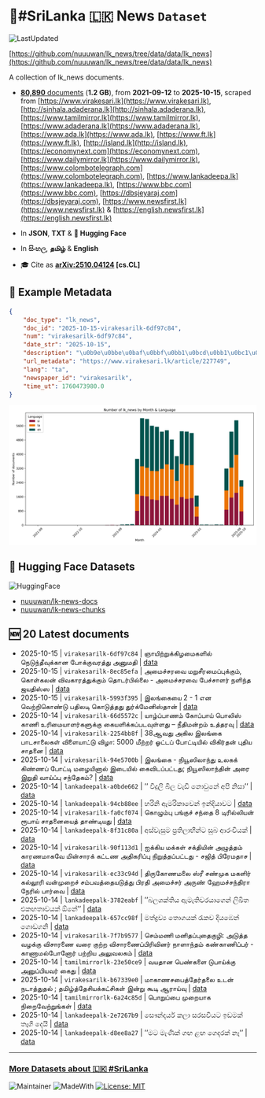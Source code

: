 # 📄#SriLanka 🇱🇰 News `Dataset`

![LastUpdated](https://img.shields.io/badge/last_updated-2025--10--15_03:46:27-green)

[https://github.com/nuuuwan/lk_news/tree/data/data/lk_news](https://github.com/nuuuwan/lk_news/tree/data/data/lk_news)

A collection of lk_news documents.

- [**80,890** documents](https://github.com/nuuuwan/lk_news/tree/data/data/lk_news) (**1.2 GB**), from **2021-09-12** to **2025-10-15**, scraped from [https://www.virakesari.lk](https://www.virakesari.lk), [http://sinhala.adaderana.lk](http://sinhala.adaderana.lk), [https://www.tamilmirror.lk](https://www.tamilmirror.lk), [https://www.adaderana.lk](https://www.adaderana.lk), [https://www.ada.lk](https://www.ada.lk), [https://www.ft.lk](https://www.ft.lk), [http://island.lk](http://island.lk), [https://economynext.com](https://economynext.com), [https://www.dailymirror.lk](https://www.dailymirror.lk), [https://www.colombotelegraph.com](https://www.colombotelegraph.com), [https://www.lankadeepa.lk](https://www.lankadeepa.lk), [https://www.bbc.com](https://www.bbc.com), [https://dbsjeyaraj.com](https://dbsjeyaraj.com), [https://www.newsfirst.lk](https://www.newsfirst.lk) & [https://english.newsfirst.lk](https://english.newsfirst.lk)

- In **JSON**, **TXT** & **🤗 Hugging Face**

- In **සිංහල**, **தமிழ்** & **English**

- 🎓 Cite as **[arXiv:2510.04124](https://arxiv.org/abs/2510.04124) [cs.CL]**

## 📝 Example Metadata

```json
{
    "doc_type": "lk_news",
    "doc_id": "2025-10-15-virakesarilk-6df97c84",
    "num": "virakesarilk-6df97c84",
    "date_str": "2025-10-15",
    "description": "\u0b9e\u0bbe\u0baf\u0bbf\u0bb1\u0bcd\u0bb1\u0bc1\u0b95\u0bcd\u0b95\u0bbf\u0bb4\u0bae\u0bc8\u0b95\u0bb3\u0bbf\u0bb2\u0bcd \u0ba8\u0bc6\u0b9f\u0bc1\u0ba8\u0bcd\u0ba4\u0bc0\u0bb5\u0bc1\u0b95\u0bcd\u0b95\u0bbe\u0ba9 \u0baa\u0bcb\u0b95\u0bcd\u0b95\u0bc1\u0bb5\u0bb0\u0ba4\u0bcd\u0ba4\u0bc1 \u0b85\u0ba9\u0bc1\u0bae\u0ba4\u0bbf",
    "url_metadata": "https://www.virakesari.lk/article/227749",
    "lang": "ta",
    "newspaper_id": "virakesarilk",
    "time_ut": 1760473980.0
}
```

![Chart](https://raw.githubusercontent.com/nuuuwan/lk_news/refs/heads/data/data/lk_news/docs_by_month_and_lang.png)

## 🤗 Hugging Face Datasets

![HuggingFace](https://img.shields.io/badge/-HuggingFace-FDEE21?style=for-the-badge&logo=HuggingFace)

- [nuuuwan/lk-news-docs](https://huggingface.co/datasets/nuuuwan/lk-news-docs)
- [nuuuwan/lk-news-chunks](https://huggingface.co/datasets/nuuuwan/lk-news-chunks)

## 🆕 20 Latest documents

- 2025-10-15 | `virakesarilk-6df97c84` | ஞாயிற்றுக்கிழமைகளில் நெடுந்தீவுக்கான போக்குவரத்து அனுமதி | [data](https://github.com/nuuuwan/lk_news/tree/data/data/lk_news/2020s/2025/2025-10-15-virakesarilk-6df97c84)
- 2025-10-15 | `virakesarilk-8ec85efa` | அமைச்சரவை மறுசீரமைப்புக்கும், கொள்கலன் விவகாரத்துக்கும் தொடர்பில்லை - அமைச்சரவை பேச்சாளர் நளிந்த ஜயதிஸ்ஸ | [data](https://github.com/nuuuwan/lk_news/tree/data/data/lk_news/2020s/2025/2025-10-15-virakesarilk-8ec85efa)
- 2025-10-15 | `virakesarilk-5993f395` | இலங்கையை 2 - 1 என வெற்றிகொண்டு பதிலடி கொடுத்தது துர்க்மேனிஸ்தான் | [data](https://github.com/nuuuwan/lk_news/tree/data/data/lk_news/2020s/2025/2025-10-15-virakesarilk-5993f395)
- 2025-10-14 | `virakesarilk-66d5572c` | யாழ்ப்பாணம் கோப்பாய் பொலிஸ் காணி உரிமையாளர்களுக்கு கையளிக்கப்படவுள்ளது – நீதிமன்றம் உத்தரவு | [data](https://github.com/nuuuwan/lk_news/tree/data/data/lk_news/2020s/2025/2025-10-14-virakesarilk-66d5572c)
- 2025-10-14 | `virakesarilk-2254bb8f` | 38ஆவது அகில இலங்கை பாடசாலைகள் விளையாட்டு விழா: 5000 மீற்றர் ஓட்டப் போட்டியில் விகிர்தன் புதிய சாதனை | [data](https://github.com/nuuuwan/lk_news/tree/data/data/lk_news/2020s/2025/2025-10-14-virakesarilk-2254bb8f)
- 2025-10-14 | `virakesarilk-94e5700b` | இலங்கை - நியூஸிலாந்து உலகக் கிண்ணப் போட்டி மழையினால் இடையில் கைவிடப்பட்டது; நியூஸிலாந்தின் அரை இறுதி வாய்ப்பு சந்தேகம்? | [data](https://github.com/nuuuwan/lk_news/tree/data/data/lk_news/2020s/2025/2025-10-14-virakesarilk-94e5700b)
- 2025-10-14 | `lankadeepalk-a0bde662` | ’’ විදුලි බිල වැඩි නොවුනේ අපි නිසා’’ | [data](https://github.com/nuuuwan/lk_news/tree/data/data/lk_news/2020s/2025/2025-10-14-lankadeepalk-a0bde662)
- 2025-10-14 | `lankadeepalk-94cb88ee` | හරිනි ඇමරිකාවෙන් ඉන්දියාවට | [data](https://github.com/nuuuwan/lk_news/tree/data/data/lk_news/2020s/2025/2025-10-14-lankadeepalk-94cb88ee)
- 2025-10-14 | `virakesarilk-fa0cf074` | கொழும்பு பங்குச் சந்தை 8 டிரில்லியன் ரூபாய் சாதனையைத் தாண்டியது | [data](https://github.com/nuuuwan/lk_news/tree/data/data/lk_news/2020s/2025/2025-10-14-virakesarilk-fa0cf074)
- 2025-10-14 | `lankadeepalk-8f31c80a` | අස්වැසුම ප්‍රතිලාභීන්ට සුබ ආරංචියක් | [data](https://github.com/nuuuwan/lk_news/tree/data/data/lk_news/2020s/2025/2025-10-14-lankadeepalk-8f31c80a)
- 2025-10-14 | `virakesarilk-90f113d1` | ஐக்கிய மக்கள் சக்தியின் அழுத்தம் காரணமாகவே மின்சாரக் கட்டண அதிகரிப்பு நிறுத்தப்பட்டது - சஜித் பிரேமதாச | [data](https://github.com/nuuuwan/lk_news/tree/data/data/lk_news/2020s/2025/2025-10-14-virakesarilk-90f113d1)
- 2025-10-14 | `virakesarilk-ec33c94d` | திருகோணமலை ஸ்ரீ சண்முக மகளிர் கல்லூரி வன்முறைச் சம்பவத்தையடுத்து பிரதி அமைச்சர் அருண் ஹேமச்சந்திரா நேரில் பார்வை | [data](https://github.com/nuuuwan/lk_news/tree/data/data/lk_news/2020s/2025/2025-10-14-virakesarilk-ec33c94d)
- 2025-10-14 | `lankadeepalk-3782eabf` | ’’බලශක්තිය ඇමැතිවරයාගෙන් ලිඛිත එකඟතාවයක් ඕනේ’’ | [data](https://github.com/nuuuwan/lk_news/tree/data/data/lk_news/2020s/2025/2025-10-14-lankadeepalk-3782eabf)
- 2025-10-14 | `lankadeepalk-657cc98f` | මත්ද්‍රව්‍ය තොගයක්  රැකව දියඹෙන් ගොඩගනි | [data](https://github.com/nuuuwan/lk_news/tree/data/data/lk_news/2020s/2025/2025-10-14-lankadeepalk-657cc98f)
- 2025-10-14 | `virakesarilk-7f7b9577` | செம்மணி மனிதப்புதைகுழி: அடுத்த வழக்கு விசாரணை வரை குற்ற விசாரணைப்பிரிவினர் நாளாந்தம் கண்காணிப்பர் - காணாமல்போனோர் பற்றிய அலுவலகம் | [data](https://github.com/nuuuwan/lk_news/tree/data/data/lk_news/2020s/2025/2025-10-14-virakesarilk-7f7b9577)
- 2025-10-14 | `tamilmirrorlk-23e50ce9` | வயதான பெண்களை டுபாய்க்கு அனுப்பியவர் கைது | [data](https://github.com/nuuuwan/lk_news/tree/data/data/lk_news/2020s/2025/2025-10-14-tamilmirrorlk-23e50ce9)
- 2025-10-14 | `virakesarilk-b67339e0` | மாகாணசபைத்தேர்தலை உடன் நடாத்துதல் ; தமிழ்த்தேசியக்கட்சிகள் இன்று கூடி ஆராய்வு | [data](https://github.com/nuuuwan/lk_news/tree/data/data/lk_news/2020s/2025/2025-10-14-virakesarilk-b67339e0)
- 2025-10-14 | `tamilmirrorlk-6a24c85d` | பொறுப்பை முறையாக நிறைவேற்றுங்கள் | [data](https://github.com/nuuuwan/lk_news/tree/data/data/lk_news/2020s/2025/2025-10-14-tamilmirrorlk-6a24c85d)
- 2025-10-14 | `lankadeepalk-2e7267b9` | සෞන්දර්ය කලා සරසවියට ඉඩමක් තෑගි දෙයි | [data](https://github.com/nuuuwan/lk_news/tree/data/data/lk_news/2020s/2025/2025-10-14-lankadeepalk-2e7267b9)
- 2025-10-14 | `lankadeepalk-d8ee8a27` | ’’මට මැණික් ගඟ ළඟ ගෙදරක් නෑ’’ | [data](https://github.com/nuuuwan/lk_news/tree/data/data/lk_news/2020s/2025/2025-10-14-lankadeepalk-d8ee8a27)

---

### [More Datasets about 🇱🇰 #SriLanka](https://github.com/nuuuwan/lk_datasets)

![Maintainer](https://img.shields.io/badge/maintainer-nuuuwan-red)
![MadeWith](https://img.shields.io/badge/made_with-python-blue)
[![License: MIT](https://img.shields.io/badge/License-MIT-yellow.svg)](https://opensource.org/licenses/MIT)
